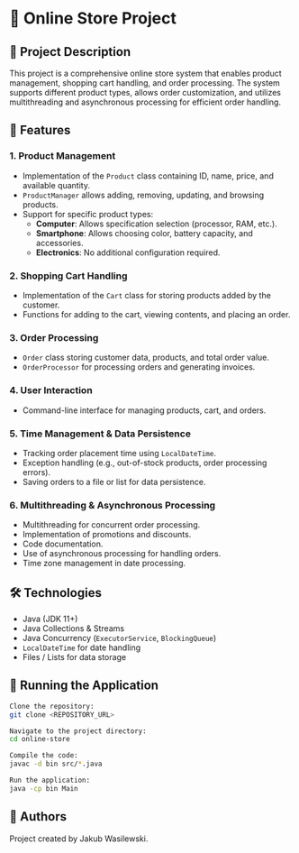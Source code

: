 # 🛒 Online Store Project  

## 📌 Project Description  
This project is a comprehensive online store system that enables product management, shopping cart handling, and order processing. The system supports different product types, allows order customization, and utilizes multithreading and asynchronous processing for efficient order handling.  

## 🚀 Features  

### 1. Product Management  
- Implementation of the `Product` class containing ID, name, price, and available quantity.  
- `ProductManager` allows adding, removing, updating, and browsing products.  
- Support for specific product types:  
  - **Computer**: Allows specification selection (processor, RAM, etc.).  
  - **Smartphone**: Allows choosing color, battery capacity, and accessories.  
  - **Electronics**: No additional configuration required.  

### 2. Shopping Cart Handling  
- Implementation of the `Cart` class for storing products added by the customer.  
- Functions for adding to the cart, viewing contents, and placing an order.  

### 3. Order Processing  
- `Order` class storing customer data, products, and total order value.  
- `OrderProcessor` for processing orders and generating invoices.  

### 4. User Interaction  
- Command-line interface for managing products, cart, and orders.  

### 5. Time Management & Data Persistence  
- Tracking order placement time using `LocalDateTime`.  
- Exception handling (e.g., out-of-stock products, order processing errors).  
- Saving orders to a file or list for data persistence.  

### 6. Multithreading & Asynchronous Processing  
- Multithreading for concurrent order processing.  
- Implementation of promotions and discounts.  
- Code documentation.  
- Use of asynchronous processing for handling orders.  
- Time zone management in date processing.  

## 🛠 Technologies  
- Java (JDK 11+)  
- Java Collections & Streams  
- Java Concurrency (`ExecutorService`, `BlockingQueue`)  
- `LocalDateTime` for date handling  
- Files / Lists for data storage  

## 🏁 Running the Application  
 
```bash
Clone the repository:
git clone <REPOSITORY_URL>

Navigate to the project directory:
cd online-store

Compile the code:
javac -d bin src/*.java

Run the application:
java -cp bin Main
```

## 📄 Authors
Project created by Jakub Wasilewski.
